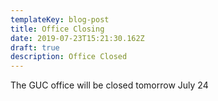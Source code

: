 ```yaml
---
templateKey: blog-post
title: Office Closing
date: 2019-07-23T15:21:30.162Z
draft: true
description: Office Closed
---
```

The GUC office will be closed tomorrow July 24
